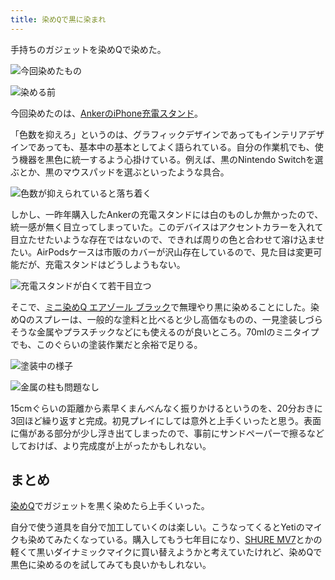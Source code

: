 ```yaml
---
title: 染めQで黒に染まれ
---
```

手持ちのガジェットを染めQで染めた。

![](https://lh6.googleusercontent.com/VTRoGj5hm4G8lzuRG-Q1A2iA-fUBI7m6y0VFddM1YOnufjkNPVWxRXVqYyRj4qa_M-B_G25OzZY_55L2pwRE18JDmbv6TRa5p4xCtI6KmoFw32bFsN8pfLmToPI99AfqztpSuPBQrl3OGq32zCm9VQvGjXY_Sk2srdI_ZX_SqqyDQ7S7iTq34-1p "今回染めたもの")

![](https://lh6.googleusercontent.com/Xbndg95cc7YqsXTwBtidx9f3B62l3DuriDQPYIs74at3804t8SydOWVQmWUc2EK-AB-X1CHclpfxIiErmfCv2IkHxBl78-cgenbmMsFqQ9TO5sPTB6Ad6Ah18vgofTtw5Yb5SnRqzW0kCMNuuoiBnmDcW-zjbrJOXxxPKgAj6YdY4chbM4CqAtxF "染める前")

今回染めたのは、[AnkerのiPhone充電スタンド](https://r7kamura.com/articles/2021-09-06-anker-iphone-stand)。

「色数を抑えろ」というのは、グラフィックデザインであってもインテリアデザインであっても、基本中の基本としてよく語られている。自分の作業机でも、使う機器を黒色に統一するよう心掛けている。例えば、黒のNintendo Switchを選ぶとか、黒のマウスパッドを選ぶといったような具合。

![](https://lh5.googleusercontent.com/s-8txvglGhc5vgMM9yyNYTgLZluf7Yz8f3B8T0ZxNisGTkHsap3UuF-YJIYMFkitv88dxGHdHu0yv_I6VoYkysjghuZ05wWyPc8DuJGQ246NeEjm8pJ4LmpggjP6Wy2DBWkjSmBOAKx7z-z65KdmciwnMHhy1GWSYbi9qHl0PY7kMbxn2fp0RiSh "色数が抑えられていると落ち着く")

しかし、一昨年購入したAnkerの充電スタンドには白のものしか無かったので、統一感が無く目立ってしまっていた。このデバイスはアクセントカラーを入れて目立たせたいような存在ではないので、できれば周りの色と合わせて溶け込ませたい。AirPodsケースは市販のカバーが沢山存在しているので、見た目は変更可能だが、充電スタンドはどうしようもない。

![](https://lh6.googleusercontent.com/nUY2G_WNvrIsGptkqRqzxPGOX_EZsZvb2KEap3pKNOkeMp9EEUWwgdUfAiqaAXJm09JG-h6992z67GUxonZJ6hgpZo8Uez_Gg7eZp4j3hu_iuJUX4sQpT5sM9U-ruVRcjPVvZ-otgj3JUElQAtx8hahPunxBXZpuCTSalXe5kNatOupSv9u8qV17 "充電スタンドが白くて若干目立つ")

そこで、[ミニ染めQ エアゾール ブラック](https://www.amazon.co.jp/dp/B003QMFUKO)で無理やり黒に染めることにした。染めQのスプレーは、一般的な塗料と比べると少し高価なものの、一見塗装しづらそうな金属やプラスチックなどにも使えるのが良いところ。70mlのミニタイプでも、このぐらいの塗装作業だと余裕で足りる。

![](https://lh3.googleusercontent.com/__qEV8zr7vfCz7UXQmmxXgfJsAMoYEOkljyb-7E4WB8Jfdh-Xa-5pvcTnQtbuSJGC0Ohy133deLErxwQ8kM7lNE8GJQzqEQf6GcAlW30b35ARmZcU3qmjMD_3pD4zSzAvOOVv31LOidVfgjdaVb9I5EkMiEA0aobZqd0kRixJ8i31DdlinnYjS-A "塗装中の様子")

![](https://lh3.googleusercontent.com/RErlVX-Ban2mxOns4MUxRe6pXCcqqJmvca_aCQTobG0ms0mTovgjgEyBdN53vfi26umQg1cCzYuXXPBpxYn27hrhdcHVhSoZMUrqhUk8Pa6D8Lvcm6LOLL4JdTRd_A2Oep1klxsSOkGeWBEfFgCvE6RSxs_KN2851Qryd7cY3Qs1Q8J58HFIx1sM "金属の柱も問題なし")

15cmぐらいの距離から素早くまんべんなく振りかけるというのを、20分おきに3回ほど繰り返すと完成。初見プレイにしては意外と上手くいったと思う。表面に傷がある部分が少し浮き出てしまったので、事前にサンドペーパーで擦るなどしておけば、より完成度が上がったかもしれない。

まとめ
---

[染めQ](https://www.amazon.co.jp/dp/B003QMFUKO)でガジェットを黒く染めたら上手くいった。

自分で使う道具を自分で加工していくのは楽しい。こうなってくるとYetiのマイクも染めてみたくなっている。購入してもう七年目になり、[SHURE MV7](https://www.amazon.co.jp/dp/B08KY7G1GV)とかの軽くて黒いダイナミックマイクに買い替えようかと考えていたけれど、染めQで黒色に染めるのを試してみても良いかもしれない。
